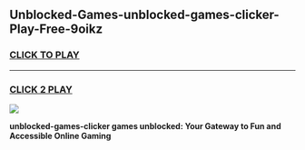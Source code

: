 
## Unblocked-Games-unblocked-games-clicker-Play-Free-9oikz
<h3>
<a href="https://premium76.site?title=unblocked-games-clicker&ref=17A">CLICK TO PLAY</a></h3>
<hr>

<h3>
<a href="https://premium76.site?title=unblocked-games-clicker&ref=17A">CLICK 2 PLAY</a>
  
</h3>

<a href="https://premium76.site?title=unblocked-games-clicker&ref=17A"><img src="https://clearcache.store/games.png"></a>


**unblocked-games-clicker games unblocked: Your Gateway to Fun and Accessible Online Gaming**
